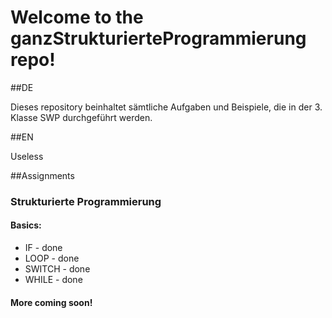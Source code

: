 # Welcome to the ganzStrukturierteProgrammierung repo!

##DE

Dieses repository beinhaltet sämtliche Aufgaben und Beispiele, die in der 3. Klasse SWP durchgeführt werden.

##EN

Useless

##Assignments


### Strukturierte Programmierung

#### Basics:
- IF - done
- LOOP - done
- SWITCH - done
- WHILE - done

#### More coming soon!